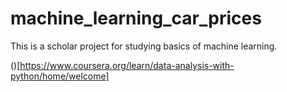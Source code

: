 # machine_learning_car_prices
This is a scholar project for studying basics of machine learning.

()[https://www.coursera.org/learn/data-analysis-with-python/home/welcome]
